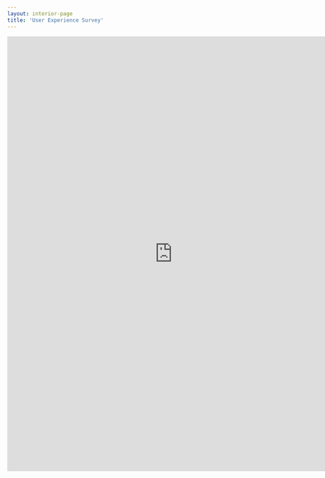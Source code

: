 ```yaml
---
layout: interior-page
title: 'User Experience Survey'
---
```


<iframe src="https://docs.google.com/forms/d/1bBkgAsDN5jsKfyBVLcrm4JVwG_K-5E30zSvynx16Ngk/viewform?embedded=true" width="760" height="1000" frameborder="0" marginheight="0" marginwidth="0">Loading...</iframe>


